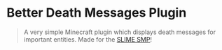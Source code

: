 # Better Death Messages Plugin

> A very simple Minecraft plugin which displays death messages for important entities. Made for the [SLIME SMP](https://github.com/SlimeSMP)!

